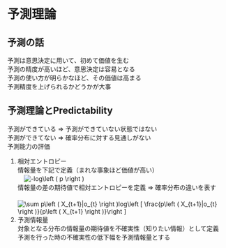 # 予測理論  

## 予測の話  
予測は意思決定に用いて、初めて価値を生む  
予測の精度が高いほど、意思決定は容易となる  
予測の使い方が明らかなほど、その価値は高まる  
予測精度を上げられるかどうかが大事  

## 予測理論とPredictability  
予測ができている ⇒ 予測ができていない状態ではない  
予測ができてない ⇒ 確率分布に対する見通しがない  
予測能力の評価  
1. 相対エントロピー  
情報量を下記で定義（まれな事象ほど価値が高い）  
  　<img src="https://latex.codecogs.com/gif.latex?-log\left&space;(&space;p&space;\right&space;)" title="-log\left ( p \right )" />  
情報量の差の期待値で相対エントロピーを定義 ⇒ 確率分布の違いを表す  
  　<img src="https://latex.codecogs.com/gif.latex?\sum&space;p\left&space;(&space;X_{t&plus;1}|o_{t}&space;\right&space;)log\left&space;[&space;\frac{p\left&space;(&space;X_{t&plus;1}|o_{t}&space;\right&space;)}{p\left&space;(&space;X_{t&plus;1}&space;\right&space;)}\right&space;]" title="\sum p\left ( X_{t+1}|o_{t} \right )log\left [ \frac{p\left ( X_{t+1}|o_{t} \right )}{p\left ( X_{t+1} \right )}\right ]" />  
1. 予測情報量  
対象となる分布の情報量の期待値を不確実性（知りたい情報）として定義  
予測を行った時の不確実性の低下幅を予測情報量とする  


  
  
